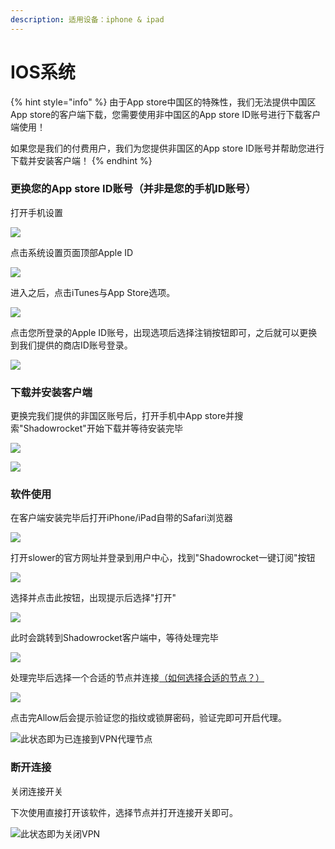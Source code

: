 ```yaml
---
description: 适用设备：iphone & ipad
---
```


# IOS系统

{% hint style="info" %}
由于App store中国区的特殊性，我们无法提供中国区App store的客户端下载，您需要使用非中国区的App store ID账号进行下载客户端使用！

如果您是我们的付费用户，我们为您提供非国区的App store ID账号并帮助您进行下载并安装客户端！
{% endhint %}

### 更换您的App store ID账号（并非是您的手机ID账号）

打开手机设置

![](https://slower.coding.net/p/slower/git/raw/master/80cb39dbb6fd52662d0dddc2a018972bd50736c6.png)

点击系统设置页面顶部Apple ID

![](https://slower.coding.net/p/slower/git/raw/master/cb8065380cd791231cbc75a2a6345982b3b7808c.png)

进入之后，点击iTunes与App Store选项。

![](https://slower.coding.net/p/slower/git/raw/master/908fa0ec08fa513d74ea8d08366d55fbb3fbd9a0.png)

点击您所登录的Apple ID账号，出现选项后选择注销按钮即可，之后就可以更换到我们提供的商店ID账号登录。

![](https://slower.coding.net/p/slower/git/raw/master/94cad1c8a786c917a47bb2efc23d70cf3ac757e8.png)

### 下载并安装客户端

更换完我们提供的非国区账号后，打开手机中App store并搜索"Shadowrocket"开始下载并等待安装完毕

![](https://slower.coding.net/p/slower/git/raw/master/Snipaste_2019-07-25_00-00-59.png)

![](https://slower.coding.net/p/slower/git/raw/master/Snipaste_2019-07-25_00-04-11.png)

### 软件使用

在客户端安装完毕后打开iPhone/iPad自带的Safari浏览器

![](https://slower.coding.net/p/slower/git/raw/master/Snipaste_2019-07-25_00-10-09.png)

打开slower的官方网址并登录到用户中心，找到"Shadowrocket一键订阅"按钮

![](https://slower.coding.net/p/slower/git/raw/master/Snipaste_2019-07-25_00-11-08.png)

选择并点击此按钮，出现提示后选择"打开"

![](https://slower.coding.net/p/slower/git/raw/master/Snipaste_2019-07-25_00-11-46.png)

此时会跳转到Shadowrocket客户端中，等待处理完毕

![](https://slower.coding.net/p/slower/git/raw/master/%E5%BE%AE%E4%BF%A1%E5%9B%BE%E7%89%87_20190725001201.jpg)

处理完毕后选择一个合适的节点并连接[（如何选择合适的节点？）](../wang-zhan-shi-yong/jie-dian-tui-jian.md)

![](https://slower.coding.net/p/slower/git/raw/master/5cf13ed64656825240.png)

点击完Allow后会提示验证您的指纹或锁屏密码，验证完即可开启代理。

![&#x6B64;&#x72B6;&#x6001;&#x5373;&#x4E3A;&#x5DF2;&#x8FDE;&#x63A5;&#x5230;VPN&#x4EE3;&#x7406;&#x8282;&#x70B9;](https://slower.coding.net/p/slower/git/raw/master/5cf13f036433285824.png)

### **断开连接**

关闭连接开关

下次使用直接打开该软件，选择节点并打开连接开关即可。

![&#x6B64;&#x72B6;&#x6001;&#x5373;&#x4E3A;&#x5173;&#x95ED;VPN](https://slower.coding.net/p/slower/git/raw/master/5cf13f3f64af477024.png)



